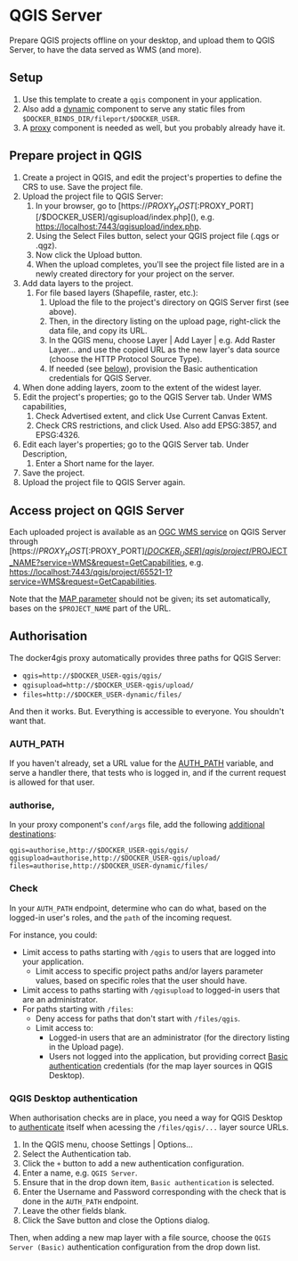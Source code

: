 # QGIS Server

Prepare QGIS projects offline on your desktop, and upload them to QGIS Server,
to have the data served as WMS (and more).

## Setup

1. Use this template to create a `qgis` component in your application.
1. Also add a [dynamic](../serve/dynamic) component to serve any
   static files from `$DOCKER_BINDS_DIR/fileport/$DOCKER_USER`.
1. A [proxy](../proxy) component is needed as well, but you probably
   already have it.

## Prepare project in QGIS

1. Create a project in QGIS, and edit the project's properties to define the CRS
   to use. Save the project file.
1. Upload the project file to QGIS Server:
   1. In your browser, go to
      [https://$PROXY_HOST[:$PROXY_PORT][/$DOCKER_USER]/qgisupload/index.php](),
      e.g. [https://localhost:7443/qgisupload/index.php]().
   1. Using the Select Files button, select your QGIS project file (.qgs or
      .qgz).
   1. Now click the Upload button.
   1. When the upload completes, you'll see the project file listed are in a
      newly created directory for your project on the server.
1. Add data layers to the project.
   1. For file based layers (Shapefile, raster, etc.):
      1. Upload the file to the project's directory on QGIS Server first (see
         above).
      1. Then, in the directory listing on the upload page, right-click the data
         file, and copy its URL.
      1. In the QGIS menu, choose Layer | Add Layer | e.g. Add Raster Layer...
         and use the copied URL as the new layer's data source (choose the HTTP
         Protocol Source Type).
      1. If needed (see [below](#qgis-desktop-authentication)), provision the
         Basic authentication credentials for QGIS Server.
1. When done adding layers, zoom to the extent of the widest layer.
1. Edit the project's properties; go to the QGIS Server tab. Under WMS
   capabilities,
   1. Check Advertised extent, and click Use Current Canvas Extent.
   1. Check CRS restrictions, and click Used. Also add EPSG:3857, and EPSG:4326.
1. Edit each layer's properties; go to the QGIS Server tab. Under Description,
   1. Enter a Short name for the layer.
1. Save the project.
1. Upload the project file to QGIS Server again.

## Access project on QGIS Server

Each uploaded project is available as an [OGC WMS
service](https://docs.qgis.org/3.22/en/docs/server_manual/services/wms.html) on
QGIS Server through
[https://$PROXY_HOST[:$PROXY_PORT][/$DOCKER_USER]/qgis/project/$PROJECT_NAME?service=WMS&request=GetCapabilities](),
e.g.
[https://localhost:7443/qgis/project/65521-1?service=WMS&request=GetCapabilities]().

Note that the [MAP
parameter](https://docs.qgis.org/3.22/en/docs/server_manual/services/basics.html#services-basics-map)
should not be given; its set automatically, bases on the `$PROJECT_NAME` part of
the URL.

## Authorisation

The docker4gis proxy automatically provides three paths for QGIS Server:

- `qgis=http://$DOCKER_USER-qgis/qgis/`
- `qgisupload=http://$DOCKER_USER-qgis/upload/`
- `files=http://$DOCKER_USER-dynamic/files/`

And then it works. But. Everything is accessible to everyone. You shouldn't want
that.

### AUTH_PATH

If you haven't already, set a URL value for the
[AUTH_PATH](https://github.com/merkatorgis/docker4gis/blob/master/docs/proxy.md#authorized-destinations)
variable, and serve a handler there, that tests who is logged in, and if the
current request is allowed for that user.

### authorise,

In your proxy component's `conf/args` file, add the following [additional
destinations](https://github.com/merkatorgis/docker4gis/blob/master/docs/proxy.md#additional-destinations):

```
qgis=authorise,http://$DOCKER_USER-qgis/qgis/
qgisupload=authorise,http://$DOCKER_USER-qgis/upload/
files=authorise,http://$DOCKER_USER-dynamic/files/
```

### Check

In your `AUTH_PATH` endpoint, determine who can do what, based on the logged-in
user's roles, and the `path` of the incoming request.

For instance, you could:

- Limit access to paths starting with `/qgis` to users that are logged into your
  application.
    - Limit access to specific project paths and/or layers parameter values,
      based on specific roles that the user should have.
- Limit access to paths starting with `/qgisupload` to logged-in users that are
  an administrator.
- For paths starting with `/files`:
  - Deny access for paths that don't start with `/files/qgis`.
  - Limit access to:
    - Logged-in users that are an administrator (for the directory listing in
      the Upload page).
    - Users not logged into the application, but providing correct [Basic
      authentication](https://en.wikipedia.org/wiki/Basic_access_authentication)
      credentials (for the map layer sources in QGIS Desktop).

### QGIS Desktop authentication

When authorisation checks are in place, you need a way for QGIS Desktop to
[authenticate](https://docs.qgis.org/3.22/en/docs/user_manual/auth_system/auth_overview.html#authentication-configurations)
itself when acessing the `/files/qgis/...` layer source URLs.

1. In the QGIS menu, choose Settings | Options...
1. Select the Authentication tab.
1. Click the `+` button to add a new authentication configuration.
1. Enter a name, e.g. `QGIS Server`.
1. Ensure that in the drop down item, `Basic authentication` is selected.
1. Enter the Username and Password corresponding with the check that is done in
   the `AUTH_PATH` endpoint.
1. Leave the other fields blank.
1. Click the Save button and close the Options dialog.

Then, when adding a new map layer with a file source, choose the `QGIS Server
(Basic)` authentication configuration from the drop down list.
